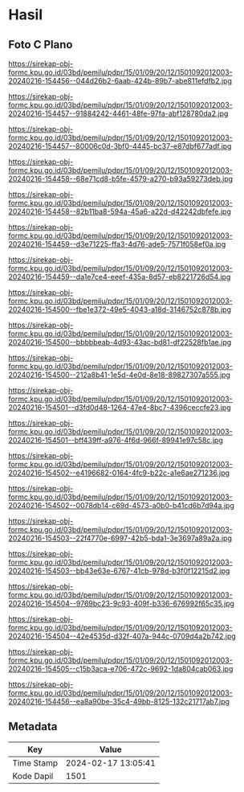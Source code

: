 # Hasil

## Foto C Plano

https://sirekap-obj-formc.kpu.go.id/03bd/pemilu/pdpr/15/01/09/20/12/1501092012003-20240216-154456--044d26b2-6aab-424b-89b7-abe811efdfb2.jpg

https://sirekap-obj-formc.kpu.go.id/03bd/pemilu/pdpr/15/01/09/20/12/1501092012003-20240216-154457--91884242-4461-48fe-97fa-abf128780da2.jpg

https://sirekap-obj-formc.kpu.go.id/03bd/pemilu/pdpr/15/01/09/20/12/1501092012003-20240216-154457--80006c0d-3bf0-4445-bc37-e87dbf677adf.jpg

https://sirekap-obj-formc.kpu.go.id/03bd/pemilu/pdpr/15/01/09/20/12/1501092012003-20240216-154458--68e71cd8-b5fe-4579-a270-b93a59273deb.jpg

https://sirekap-obj-formc.kpu.go.id/03bd/pemilu/pdpr/15/01/09/20/12/1501092012003-20240216-154458--82b11ba8-594a-45a6-a22d-d42242dbfefe.jpg

https://sirekap-obj-formc.kpu.go.id/03bd/pemilu/pdpr/15/01/09/20/12/1501092012003-20240216-154459--d3e71225-ffa3-4d76-ade5-7571f058ef0a.jpg

https://sirekap-obj-formc.kpu.go.id/03bd/pemilu/pdpr/15/01/09/20/12/1501092012003-20240216-154459--da1e7ce4-eeef-435a-8d57-eb8221726d54.jpg

https://sirekap-obj-formc.kpu.go.id/03bd/pemilu/pdpr/15/01/09/20/12/1501092012003-20240216-154500--fbe1e372-49e5-4043-a18d-3146752c878b.jpg

https://sirekap-obj-formc.kpu.go.id/03bd/pemilu/pdpr/15/01/09/20/12/1501092012003-20240216-154500--bbbbbeab-4d93-43ac-bd81-df22528fb1ae.jpg

https://sirekap-obj-formc.kpu.go.id/03bd/pemilu/pdpr/15/01/09/20/12/1501092012003-20240216-154500--212a8b41-1e5d-4e0d-8e18-89827307a555.jpg

https://sirekap-obj-formc.kpu.go.id/03bd/pemilu/pdpr/15/01/09/20/12/1501092012003-20240216-154501--d3fd0d48-1264-47e4-8bc7-4396ceccfe23.jpg

https://sirekap-obj-formc.kpu.go.id/03bd/pemilu/pdpr/15/01/09/20/12/1501092012003-20240216-154501--bff439ff-a976-4f6d-966f-89941e97c58c.jpg

https://sirekap-obj-formc.kpu.go.id/03bd/pemilu/pdpr/15/01/09/20/12/1501092012003-20240216-154502--e4196682-0164-4fc9-b22c-a1e6ae271236.jpg

https://sirekap-obj-formc.kpu.go.id/03bd/pemilu/pdpr/15/01/09/20/12/1501092012003-20240216-154502--0078db14-c69d-4573-a0b0-b41cd6b7d94a.jpg

https://sirekap-obj-formc.kpu.go.id/03bd/pemilu/pdpr/15/01/09/20/12/1501092012003-20240216-154503--22f4770e-6997-42b5-bda1-3e3697a89a2a.jpg

https://sirekap-obj-formc.kpu.go.id/03bd/pemilu/pdpr/15/01/09/20/12/1501092012003-20240216-154503--bb43e63e-6767-41cb-978d-b3f0f12215d2.jpg

https://sirekap-obj-formc.kpu.go.id/03bd/pemilu/pdpr/15/01/09/20/12/1501092012003-20240216-154504--9769bc23-9c93-409f-b336-676992f65c35.jpg

https://sirekap-obj-formc.kpu.go.id/03bd/pemilu/pdpr/15/01/09/20/12/1501092012003-20240216-154504--42e4535d-d32f-407a-944c-0709d4a2b742.jpg

https://sirekap-obj-formc.kpu.go.id/03bd/pemilu/pdpr/15/01/09/20/12/1501092012003-20240216-154505--c15b3aca-e706-472c-9692-1da804cab063.jpg

https://sirekap-obj-formc.kpu.go.id/03bd/pemilu/pdpr/15/01/09/20/12/1501092012003-20240216-154456--ea8a90be-35c4-49bb-8125-132c21717ab7.jpg


## Metadata

| Key        | Value               |
| ---------- | ------------------- |
| Time Stamp | 2024-02-17 13:05:41 |
| Kode Dapil | 1501                |



